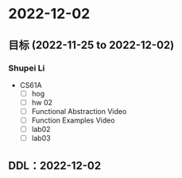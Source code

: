 # 2022-12-02
## 目标 (2022-11-25 to 2022-12-02)
### Shupei Li
- CS61A
  - [ ] hog
  - [ ] hw 02
  - [ ] Functional Abstraction Video
  - [ ] Function Examples Video
  - [ ] lab02
  - [ ] lab03

## DDL：2022-12-02
